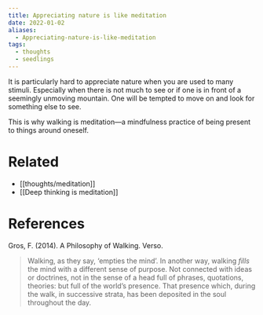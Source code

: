 ```yaml
---
title: Appreciating nature is like meditation
date: 2022-01-02
aliases:
  - Appreciating-nature-is-like-meditation
tags:
  - thoughts
  - seedlings
---
```

It is particularly hard to appreciate nature when you are used to many stimuli. Especially when there is not much to see or if one is in front of a seemingly unmoving mountain. One will be tempted to move on and look for something else to see.

This is why walking is meditation—a mindfulness practice of being present to things around oneself.

# Related

- [[thoughts/meditation]]
- [[Deep thinking is meditation]]

# References

Gros, F. (2014). A Philosophy of Walking. Verso.

>Walking, as they say, ‘empties the mind’. In another way, walking *fills* the mind with a different sense of purpose. Not connected with ideas or doctrines, not in the sense of a head full of phrases, quotations, theories: but full of the world’s presence. That presence which, during the walk, in successive strata, has been deposited in the soul throughout the day.

